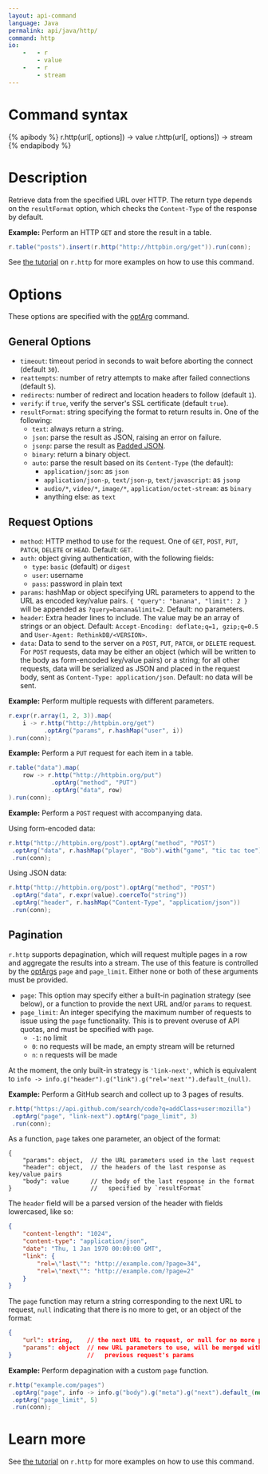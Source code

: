 ```yaml
---
layout: api-command
language: Java
permalink: api/java/http/
command: http
io:
    -   - r
        - value
    -   - r
        - stream
---
```


# Command syntax #

{% apibody %}
r.http(url[, options]) &rarr; value
r.http(url[, options]) &rarr; stream
{% endapibody %}

# Description #

Retrieve data from the specified URL over HTTP.  The return type depends on the `resultFormat` option, which checks the `Content-Type` of the response by default.

__Example:__ Perform an HTTP `GET` and store the result in a table.

```java
r.table("posts").insert(r.http("http://httpbin.org/get")).run(conn);
```

See [the tutorial](/docs/external-api-access/) on `r.http` for more examples on how to use this command.

# Options #

These options are specified with the [optArg](/api/java/optarg) command.

## General Options ##

* `timeout`: timeout period in seconds to wait before aborting the connect (default `30`).
* `reattempts`: number of retry attempts to make after failed connections (default `5`).
* `redirects`: number of redirect and location headers to follow (default `1`).
* `verify`: if `true`, verify the server's SSL certificate (default `true`).
* `resultFormat`: string specifying the format to return results in. One of the following:
    * `text`: always return a string.
    * `json`: parse the result as JSON, raising an error on failure.
    * `jsonp`: parse the result as [Padded JSON][jsonp].
    * `binary`: return a binary object.
    * `auto`: parse the result based on its `Content-Type` (the default):
        * `application/json`: as `json`
        * `application/json-p`, `text/json-p`, `text/javascript`: as `jsonp`
        * `audio/*`, `video/*`, `image/*`, `application/octet-stream`: as `binary`
        * anything else: as `text`

[jsonp]: https://en.wikipedia.org/wiki/JSONP

## Request Options

* `method`: HTTP method to use for the request. One of `GET`, `POST`, `PUT`, `PATCH`, `DELETE` or `HEAD`. Default: `GET`.
* `auth`: object giving authentication, with the following fields:
    * `type`: `basic` (default) or `digest`
    * `user`: username
    * `pass`: password in plain text
* `params`: hashMap or object specifying URL parameters to append to the URL as encoded key/value pairs. `{ "query": "banana", "limit": 2 }` will be appended as `?query=banana&limit=2`. Default: no parameters.
* `header`: Extra header lines to include. The value may be an array of strings or an object. Default: `Accept-Encoding: deflate;q=1, gzip;q=0.5` and `User-Agent: RethinkDB/<VERSION>`.
* `data`: Data to send to the server on a `POST`, `PUT`, `PATCH`, or `DELETE` request. For `POST` requests, data may be either an object (which will be written to the body as form-encoded key/value pairs) or a string; for all other requests, data will be serialized as JSON and placed in the request body, sent as `Content-Type: application/json`. Default: no data will be sent.

__Example:__ Perform multiple requests with different parameters.

```java
r.expr(r.array(1, 2, 3)).map(
    i -> r.http("http://httpbin.org/get")
          .optArg("params", r.hashMap("user", i))
).run(conn);
```

__Example:__ Perform a `PUT` request for each item in a table.

```java
r.table("data").map(
    row -> r.http("http://httpbin.org/put")
            .optArg("method", "PUT")
            .optArg("data", row)
).run(conn);
```

__Example:__ Perform a `POST` request with accompanying data.

Using form-encoded data:

```java
r.http("http://httpbin.org/post").optArg("method", "POST")
 .optArg("data", r.hashMap("player", "Bob").with("game", "tic tac toe"))
 .run(conn);
```

Using JSON data:

```java
r.http("http://httpbin.org/post").optArg("method", "POST")
 .optArg("data", r.expr(value).coerceTo("string"))
 .optArg("header", r.hashMap("Content-Type", "application/json"))
 .run(conn);
```

## Pagination

`r.http` supports depagination, which will request multiple pages in a row and aggregate the results into a stream.  The use of this feature is controlled by the [optArgs](/api/java/optarg) `page` and `page_limit`.  Either none or both of these arguments must be provided.

* `page`: This option may specify either a built-in pagination strategy (see below), or a function to provide the next URL and/or `params` to request.
* `page_limit`: An integer specifying the maximum number of requests to issue using the `page` functionality.  This is to prevent overuse of API quotas, and must be specified with `page`.
    * `-1`: no limit
    * `0`: no requests will be made, an empty stream will be returned
    * `n`: `n` requests will be made

At the moment, the only built-in strategy is `'link-next'`, which is equivalent to `info -> info.g("header").g("link").g("rel='next'").default_(null)`.

__Example:__ Perform a GitHub search and collect up to 3 pages of results.

```java
r.http("https://api.github.com/search/code?q=addClass+user:mozilla")
 .optArg("page", "link-next").optArg("page_limit", 3)
 .run(conn);
```

As a function, `page` takes one parameter, an object of the format:

```jason
{
    "params": object,  // the URL parameters used in the last request
    "header": object,  // the headers of the last response as key/value pairs
    "body": value      // the body of the last response in the format
}                      //   specified by `resultFormat`
```

The `header` field will be a parsed version of the header with fields lowercased, like so:

```json
{
    "content-length": "1024",
    "content-type": "application/json",
    "date": "Thu, 1 Jan 1970 00:00:00 GMT",
    "link": {
        "rel=\"last\"": "http://example.com/?page=34",
        "rel=\"next\"": "http://example.com/?page=2"
    }
}
```

The `page` function may return a string corresponding to the next URL to request, `null` indicating that there is no more to get, or an object of the format:

```json
{
    "url": string,    // the next URL to request, or null for no more pages
    "params": object  // new URL parameters to use, will be merged with the
}                     //   previous request's params
```

__Example:__ Perform depagination with a custom `page` function.

```java
r.http("example.com/pages")
 .optArg("page", info -> info.g("body").g("meta").g("next").default_(null))
 .optArg("page_limit", 5)
 .run(conn);
```

# Learn more

See [the tutorial](/docs/external-api-access/) on `r.http` for more examples on how to use this command.
